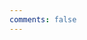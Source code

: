 ```yaml
---
comments: false
---
```


<script type="text/javascript" src="//qzonestyle.gtimg.cn/qzone/hybrid/app/404/search_children.js" homepagename='返回主页' homepageurl="/" charset="utf-8"></script>
